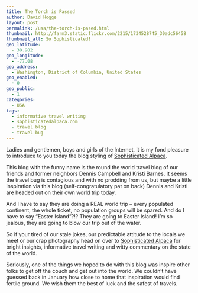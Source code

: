 ```yaml
---
title: The Torch is Passed
author: David Hogge
layout: post
permalink: /usa/the-torch-is-pased.html
thumbnail: http://farm3.static.flickr.com/2215/1734528745_30adc56458
thumbnail_alt: So Sophisticated!
geo_latitude:
  - 38.982
geo_longitude:
  - -77.08
geo_address:
  - Washington, District of Columbia, United States
geo_enabled:
  - 0
geo_public:
  - 1
categories:
  - USA
tags:
  - informative travel writing
  - sophisticatedalpaca.com
  - travel blog
  - travel bug
---
```

Ladies and gentlemen, boys and girls of the Internet, it is my fond pleasure to introduce to you today the blog styling of [Sophisticated Alpaca][1]. 

This blog with the funny name is the round the world travel blog of our friends and former neighbors Dennis Campbell and Kristi Barnes. It seems the travel bug is contagious and with no prodding from us, but maybe a little inspiration via this blog (self-congratulatory pat on back) Dennis and Kristi are headed out on their own world trip today. 

And I have to say they are doing a REAL world trip &#8211; every populated continent, the whole ticket, no population groups will be spared. And do I have to say &#8220;Easter Island&#8221;?!? They are going to Easter Island! I&#8217;m so jealous, they are going to blow our trip out of the water.

So if your tired of our stale jokes, our predictable attitude to the locals we meet or our crap photography head on over to [Sophisticated Alpaca][1] for bright insights, informative travel writing and witty commentary on the state of the world.

Seriously, one of the things we hoped to do with this blog was inspire other folks to get off the couch and get out into the world. We couldn&#8217;t have guessed back in January how close to home that inspiration would find fertile ground. We wish them the best of luck and the safest of travels.

 [1]: http://sophisticatedalpaca.blogspot.com/